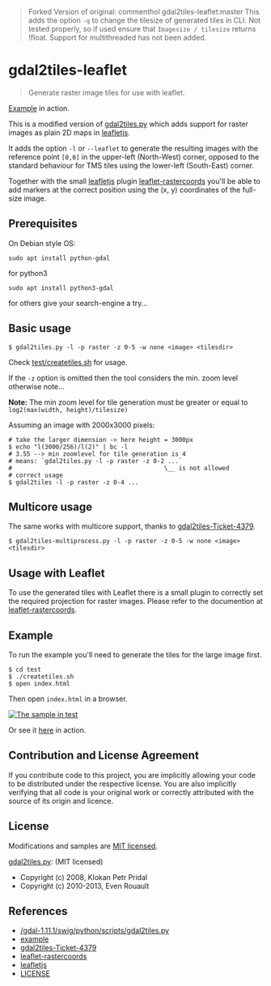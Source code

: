 > Forked Version of original: commenthol gdal2tiles-leaflet:master
This adds the option `-q` to change the tilesize of generated tiles in CLI. Not tested properly, so if used ensure that ``Imagesize / tilesize`` returns !float.
Support for multithreaded has not been added.

# gdal2tiles-leaflet

> Generate raster image tiles for use with leaflet.

[Example][example] in action.

This is a modified version of [gdal2tiles.py][] which adds support for raster images as plain 2D maps in [leafletjs][].

It adds the option `-l` or `--leaflet` to generate the resulting images with the reference point `[0,0]` in the upper-left (North-West) corner, opposed to the standard behaviour for TMS tiles using the lower-left (South-East) corner.

Together with the small [leafletjs][] plugin [leaflet-rastercoords][] you'll be able to add markers at the correct position using the (x, y) coordinates of the full-size image.

## Prerequisites

On Debian style OS:

    sudo apt install python-gdal

for python3

    sudo apt install python3-gdal

for others give your search-engine a try...

## Basic usage

````
$ gdal2tiles.py -l -p raster -z 0-5 -w none <image> <tilesdir>
````

Check [test/createtiles.sh](test/createtiles.sh) for usage.

If the `-z` option is omitted then the tool considers the min. zoom level otherwise note...

**Note:** The min zoom level for tile generation must be greater or
equal to `log2(max(width, height)/tilesize)`

Assuming an image with 2000x3000 pixels:

````
# take the larger dimension -> here height = 3000px
$ echo "l(3000/256)/l(2)" | bc -l
# 3.55 --> min zoomlevel for tile generation is 4
# means: `gdal2tiles.py -l -p raster -z 0-2 ...`
#                                          \__ is not allowed
# correct usage
$ gdal2tiles -l -p raster -z 0-4 ...
````

## Multicore usage

The same works with multicore support, thanks to [gdal2tiles-Ticket-4379][].

````
$ gdal2tiles-multiprocess.py -l -p raster -z 0-5 -w none <image> <tilesdir>
````

## Usage with Leaflet

To use the generated tiles with Leaflet there is a small plugin to correctly set the required projection for raster images.
Please refer to the documention at [leaflet-rastercoords][].

## Example

To run the example you'll need to generate the tiles for the large image first.

````
$ cd test
$ ./createtiles.sh
$ open index.html
````

Then open `index.html` in a browser.

[![The sample in test](test.png)][example]

Or see it [here][example] in action.

## Contribution and License Agreement

If you contribute code to this project, you are implicitly allowing your
code to be distributed under the respective license. You are also implicitly
verifying that all code is your original work or correctly attributed
with the source of its origin and licence.

## License

Modifications and samples are [MIT licensed][LICENSE].

[gdal2tiles.py][]: (MIT licensed)
* Copyright (c) 2008, Klokan Petr Pridal
* Copyright (c) 2010-2013, Even Rouault

## References

<!-- !ref -->

* [/gdal-1.11.1/swig/python/scripts/gdal2tiles.py][gdal2tiles.py]
* [example][example]
* [gdal2tiles-Ticket-4379][gdal2tiles-Ticket-4379]
* [leaflet-rastercoords][leaflet-rastercoords]
* [leafletjs][leafletjs]
* [LICENSE][LICENSE]

<!-- ref! -->

[LICENSE]: ./LICENSE
[leafletjs]: http://leafletjs.com
[leaflet-rastercoords]: https://github.com/commenthol/leaflet-rastercoords
[gdal2tiles.py]: http://download.osgeo.org/gdal/1.11.1/gdal-1.11.1.tar.gz "/gdal-1.11.1/swig/python/scripts/gdal2tiles.py"
[gdal2tiles-Ticket-4379]: http://trac.osgeo.org/gdal/ticket/4379
[example]: https://commenthol.github.io/leaflet-rastercoords/

